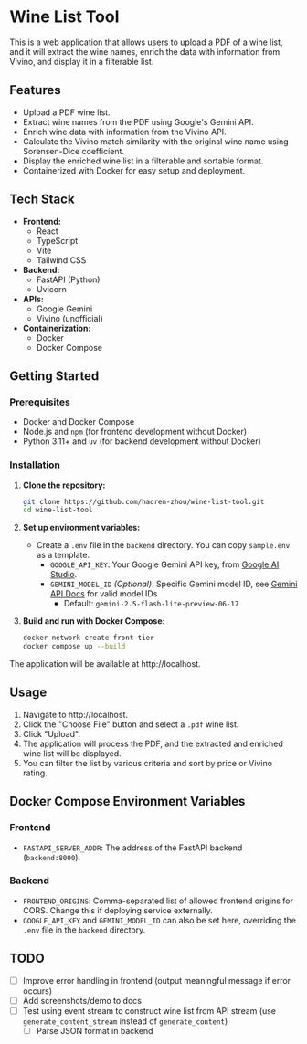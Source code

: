 # Wine List Tool

This is a web application that allows users to upload a PDF of a wine list, and it will extract the wine names, enrich the data with information from Vivino, and display it in a filterable list.

## Features

*   Upload a PDF wine list.
*   Extract wine names from the PDF using Google's Gemini API.
*   Enrich wine data with information from the Vivino API.
*   Calculate the Vivino match similarity with the original wine name using Sorensen-Dice coefficient.
*   Display the enriched wine list in a filterable and sortable format.
*   Containerized with Docker for easy setup and deployment.

## Tech Stack

*   **Frontend:**
    *   React
    *   TypeScript
    *   Vite
    *   Tailwind CSS
*   **Backend:**
    *   FastAPI (Python)
    *   Uvicorn
*   **APIs:**
    *   Google Gemini
    *   Vivino (unofficial)
*   **Containerization:**
    *   Docker
    *   Docker Compose

## Getting Started

### Prerequisites

*   Docker and Docker Compose
*   Node.js and `npm` (for frontend development without Docker)
*   Python 3.11+ and `uv` (for backend development without Docker)

### Installation

1.  **Clone the repository:**
    ```bash
    git clone https://github.com/haoren-zhou/wine-list-tool.git
    cd wine-list-tool
    ```

2.  **Set up environment variables:**
    *   Create a `.env` file in the `backend` directory. You can copy `sample.env` as a template.
        *   `GOOGLE_API_KEY`: Your Google Gemini API key, from [Google AI Studio](https://aistudio.google.com/apikey).
        *   `GEMINI_MODEL_ID` *(Optional)*: Specific Gemini model ID, see [Gemini API Docs](https://ai.google.dev/gemini-api/docs/models) for valid model IDs
            *   Default: `gemini-2.5-flash-lite-preview-06-17`

3.  **Build and run with Docker Compose:**
    ```bash
    docker network create front-tier
    docker compose up --build
    ```

The application will be available at http://localhost.

## Usage

1.  Navigate to http://localhost.
2.  Click the "Choose File" button and select a `.pdf` wine list.
3.  Click "Upload".
4.  The application will process the PDF, and the extracted and enriched wine list will be displayed.
5.  You can filter the list by various criteria and sort by price or Vivino rating.

## Docker Compose Environment Variables

### Frontend

*   `FASTAPI_SERVER_ADDR`: The address of the FastAPI backend (`backend:8000`).

### Backend

*   `FRONTEND_ORIGINS`: Comma-separated list of allowed frontend origins for CORS. Change this if deploying service externally.
*   `GOOGLE_API_KEY` and `GEMINI_MODEL_ID` can also be set here, overriding the `.env` file in the `backend` directory.

## TODO

*   [ ] Improve error handling in frontend (output meaningful message if error occurs)
*   [ ] Add screenshots/demo to docs
*   [ ] Test using event stream to construct wine list from API stream (use `generate_content_stream` instead of `generate_content`)
    *   [ ] Parse JSON format in backend
